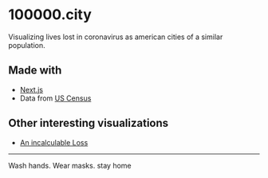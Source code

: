 # 100000.city

Visualizing lives lost in coronavirus as american cities of a similar population.

## Made with

- [Next.js](https://nextjs.org/)
- Data from [US Census](https://www.census.gov/data/tables/time-series/demo/popest/2010s-total-cities-and-towns.html)

## Other interesting visualizations
- [An incalculable Loss](https://www.nytimes.com/interactive/2020/05/24/us/us-coronavirus-deaths-100000.html)

---
Wash hands. Wear masks. stay home
